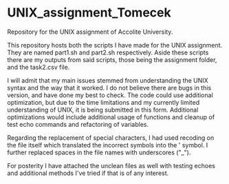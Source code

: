 # UNIX_assignment_Tomecek
Repository for the UNIX assignment of Accolite University.

This repository hosts both the scripts I have made for the UNIX assignment. They are named part1.sh and part2.sh respectively. Aside these scripts there are my outputs from said scripts, those being the assignment folder, and the task2.csv file.

I will admit that my main issues stemmed from understanding the UNIX syntax and the way that it worked. I do not believe there are bugs in this version, and have done my best to check. The code could use additional optimization, but due to the time limitations and my currently limited understanding of UNIX, it is being submitted in this form. Additional optimizations would include additional usage of functions and cleanup of test echo commands and refactoring of variables.

Regarding the replacement of special characters, I had used recoding on the file itself which translated the incorrect symbols into the ' symbol. I further replaced spaces in the file names with underscores ("_").

For posterity I have attached the unclean files as well with testing echoes and additional methods I've tried if that is of any interest.

